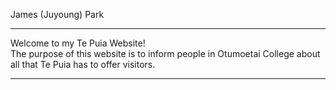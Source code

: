 James (Juyoung) Park

---

Welcome to my Te Puia Website!\
The purpose of this website is to inform people in Otumoetai College about all that Te Puia has to offer visitors.

---

